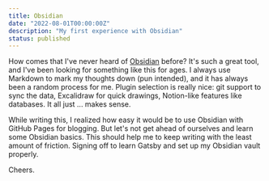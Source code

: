 ```yaml
---
title: Obsidian
date: "2022-08-01T00:00:00Z"
description: "My first experience with Obsidian"
status: published
---
```


How comes that I've never heard of [Obsidian](https://obsidian.md/) before? It's such a great tool, and I've been looking for something like this for ages. I always use Markdown to mark my thoughts down (pun intended), and it has always been a random process for me. Plugin selection is really nice: git support to sync the data, Excalidraw for quick drawings, Notion-like features like databases. It all just ... makes sense.

While writing this, I realized how easy it would be to use Obsidian with GitHub Pages for blogging. But let's not get ahead of ourselves and learn some Obsidian basics. This should help me to keep writing with the least amount of friction. Signing off to learn Gatsby and set up my Obsidian vault properly.

Cheers.
